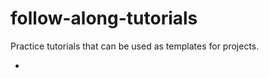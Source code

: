 # follow-along-tutorials

Practice tutorials that can be used as templates for projects.


























+

